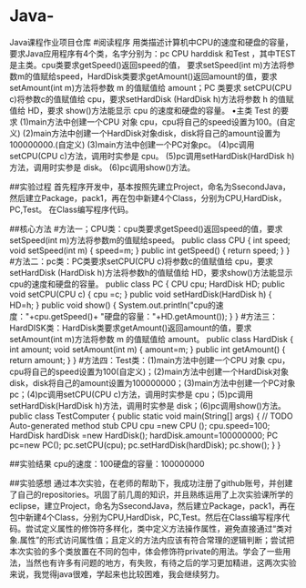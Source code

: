 # Java-
Java课程作业项目仓库
#阅读程序
用类描述计算机中CPU的速度和硬盘的容量，要求Java应用程序有4个类，名字分别为：pc CPU harddisk 和Test ，其中TEST是主类。cpu类要求getSpeed()返回speed的值，
要求setSpeed(int m)方法将参数m的值赋给speed，HardDisk类要求getAmount()返回amount的值，要求setAmount(int m)方法将参数 m 的值赋值给 amount；PC 类要求
setCPU(CPU c)将参数c的值赋值给 cpu，要求setHardDisk (HardDisk h)方法将参数 h 的值赋值给 HD，要求 show()方法能显示 cpu 的速度和硬盘的容量。
•主类 Test 的要求
(1)main方法中创建一个CPU 对象 cpu，cpu将自己的speed设置为100。(自定义)
(2)main方法中创建一个HardDisk对象disk，disk将自己的amount设置为100000000.(自定义)
(3)main方法中创建一个PC对象pc。
(4)pc调用setCPU(CPU c)方法，调用时实参是 cpu。
(5)pc调用setHardDisk(HardDisk h)方法，调用时实参是 disk。
(6)pc调用show()方法。

##实验过程
  首先程序开发中，基本按照先建立Project，命名为SsecondJava，然后建立Package，pack1，再在包中新建4个Class，分别为CPU,HardDisk，PC,Test。
 在Class编写程序代码。

##核心方法
#方法一；CPU类：cpu类要求getSpeed()返回speed的值，要求setSpeed(int m)方法将参数m的值赋给speed。
public class CPU {
int speed;
void setSpeed(int m) {
speed=m;
}
public int getSpeed() {
return speed;
}
}
#方法二：pc类：PC类要求setCPU(CPU c)将参数c的值赋值给 cpu，要求setHardDisk (HardDisk h)方法将参数h的值赋值给 HD，要求show()方法能显示cpu的速度和硬盘的容量。
public class PC {
CPU cpu;
HardDisk HD;
public void setCPU(CPU c) {
cpu =c;
}
public void setHardDisk(HardDisk h) {
HD=h;
}
public void show() {
System.out.println("cpu的速度："+cpu.getSpeed()+
"硬盘的容量："+HD.getAmount());
}
}
#方法三：HardDISK类：HardDisk类要求getAmount()返回amount的值，要求setAmount(int m)方法将参数 m 的值赋值给 amount。
public class HardDisk {
int amount;
void setAmount(int m) {
amount=m;
}
public int getAmount() {
return amount;
}
}
#方法四：Test类：(1)main方法中创建一个CPU 对象 cpu，cpu将自己的speed设置为100(自定义)；(2)main方法中创建一个HardDisk对象disk，disk将自己的amount设置为100000000；(3)main方法中创建一个PC对象pc；(4)pc调用setCPU(CPU c)方法，调用时实参是 cpu；(5)pc调用setHardDisk(HardDisk h)方法，调用时实参是 disk；(6)pc调用show()方法。
public class TestComputer {
public static void main(String[] args) {
// TODO Auto-generated method stub
CPU cpu =new CPU ();
cpu.speed=100;
HardDisk hardDisk =new HardDisk();
hardDisk.amount=100000000;
PC pc=new PC();
pc.setCPU(cpu);
pc.setHardDisk(hardDisk);
pc.show();
}
}

##实验结果
   cpu的速度：100硬盘的容量：100000000

##实验感想
   通过本次实验，在老师的帮助下，我成功注册了github账号，并创建了自己的repositories。巩固了前几周的知识，并且熟练运用了上次实验课所学的eclipse，建立Project，命名为SsecondJava，然后建立Package，pack1，再在包中新建4个Class，分别为CPU,HardDisk，PC,Test。然后在Class编写程序代码。尝试定义属性的修饰符多样化，类中定义方法操作属性，避免直接通过“类对象.属性”的形式访问属性值；且定义的方法内应该有符合常理的逻辑判断；尝试把本次实验的多个类放置在不同的包中，体会修饰符private的用法。学会了一些用法，当然也有许多有问题的地方，有失败，有待之后的学习更加精进，这两次实验来说，我觉得java很难，学起来也比较困难，我会继续努力。


